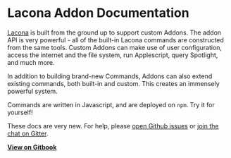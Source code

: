 # Lacona Addon Documentation

[Lacona](http://www.lacona.io) is built from the ground up to support custom Addons.
The addon API is very powerful - all of the built-in Lacona commands
are constructed from the same tools. Custom Addons can make use of
user configuration, access the internet and the file system, run
Applescript, query Spotlight, and much more.

In addition to building brand-new Commands, Addons can also extend existing
commands, both built-in and custom. This creates an immensely powerful system.

Commands are written in Javascript, and are deployed on `npm`. Try it
for yourself!

These docs are very new. For help, please
[open Github issues](https://github.com/laconalabs/LaconaApp/issues) or
[join the chat on Gitter](https://gitter.im/laconalabs/LaconaApp).

**[View on Gitbook](http://docs.lacona.io)**
